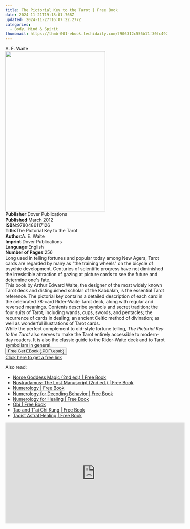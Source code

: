 ```yaml
---
title: The Pictorial Key to the Tarot | Free Book
date: 2024-11-21T19:18:01.768Z
updated: 2024-11-27T16:07:22.277Z
categories:
  - Body, Mind & Spirit
thumbnail: https://thmb-001-ebook.techidaily.com/f906312c556b11f30fc49277a28512f75f7ab40dab30af31924f77d053e902a7.jpg
---
```

<main id="book-container">
  <div class="flex flex-col">
    <div class="book-brief flex-1 py-6 px-4 sm:p-6 md:py-10 md:px-8">
      <!-- brief-->
      <div class="book-brief-main">A. E. Waite</div>
    </div>
    <div
      class="book-meta-info flex-1 grid gap-4 col-start-1 col-end-3 row-start-1 sm:mb-6 sm:grid-cols-4 lg:gap-6 lg:col-start-2 lg:row-end-6 lg:row-span-6 lg:mb-0"
    >
      <div
        class="book-meta-info-left place-content-center mt-4 p-4 text-sm leading-6 col-start-2 col-span-2 dark:text-slate-400"
      >
        <img
          class="w-full h-500 object-cover rounded-lg sm:h-255 sm:col-span-2 lg:col-span-full"
          src="https://img-001-ebook.techidaily.com/9ba84e7c89acce870528df85fe78a3022ff7ae58b9cb1ed9704b1b2deef12e2b.jpg"
          alt=""
          width="312"
          height="500"
        />
      </div>
      <div
        class="book-meta-info-right mt-2 col-start-1 row-start-2 col-span-3 self-center"
      >
        <!-- meta data  -->
        <div class="flex flex-col px-4 md:px-8">
          <div class="flex-1">
            <strong>Publisher</strong>:<span class="px-2"
              >Dover Publications</span
            >
          </div>
          <div class="flex-1">
            <strong>Published</strong>:<span class="px-2">March 2012</span>
          </div>
          <div class="flex-1">
            <strong>ISBN</strong>:<span class="px-2">9780486117126</span>
          </div>
          <div class="flex-1">
            <strong>Title</strong>:<span class="px-2"
              >The Pictorial Key to the Tarot</span
            >
          </div>
          <div class="flex-1">
            <strong>Author</strong>:<span class="px-2">A. E. Waite</span>
          </div>
          <div class="flex-1">
            <strong>Imprint</strong>:<span class="px-2"
              >Dover Publications</span
            >
          </div>
          <div class="flex-1">
            <strong>Language</strong>:<span class="px-2">English</span>
          </div>
          <div class="flex-1">
            <strong>Number of Pages</strong>:<span class="px-2">256</span>
          </div>
        </div>
      </div>
    </div>
    <div class="book-description flex-1 py-6 px-4 sm:p-6 md:py-10 md:px-8">
      <div class="book-description-main">
        <div accordion-content="" id="description">
          Long used in telling fortunes and popular today among New Agers, Tarot
          cards are regarded by many as "the training wheels" on the bicycle of
          psychic development. Centuries of scientific progress have not
          diminished the irresistible attraction of gazing at picture cards to
          see the future and determine one's fate. <br />This book by Arthur
          Edward Waite, the designer of the most widely known Tarot deck and
          distinguished scholar of the Kabbalah, is the essential Tarot
          reference. The pictorial key contains a detailed description of each
          card in the celebrated 78-card Rider-Waite Tarot deck, along with
          regular and reversed meanings. Contents describe symbols and secret
          tradition; the four suits of Tarot, including wands, cups, swords, and
          pentacles; the recurrence of cards in dealing; an ancient Celtic
          method of divination; as well as wonderful illustrations of Tarot
          cards.<br />While the perfect complement to old-style fortune telling,
          <i>The Pictorial Key to the Tarot </i>also serves to make the Tarot
          entirely accessible to modern-day readers. It is also the classic
          guide to the Rider-Waite deck and to Tarot symbolism in general.
        </div>
        <div class="accordion-fader"></div>
      </div>
    </div>
    <div class="book-excerpts flex-1 py-6 px-4 sm:p-6 md:py-10 md:px-8"></div>
    <div
      class="book-about-author flex-1 py-6 px-4 sm:p-6 md:py-10 md:px-8"
    ></div>
    <div class="book-free-get flex-1 py-6 px-4 sm:p-6 md:py-10 md:px-8">
      <button
        id="btn-free-get"
        class="bg-blue-500 hover:bg-blue-700 text-white font-bold py-2 px-4 rounded"
      >
        Free Get EBook (.PDF/.epub)
      </button>
      <div id="countdown-display" class="px-2 text-lg mt-2"></div>
      <a
        id="free-link"
        class="hidden bg-blue-500 hover:bg-blue-700 text-white font-bold py-2 px-4 rounded"
        href="https://www.ebooks.com/en-us/book/96417877/the-pictorial-key-to-the-tarot/a-e-waite/"
        target="_blank"
        >Click here to get a free link</a
      >
    </div>
    <script>
      let countdownTime = 0;
      let countdownInterval = null;
      document
        .getElementById('btn-free-get')
        .addEventListener('click', startCountdown);
      function startCountdown() {
        countdownTime = new Date().getTime() + 60000 * 3;
        countdownInterval = setInterval(updateCountdown, 1000);
        document.getElementById('btn-free-get').disabled = true;
        document
          .getElementById('btn-free-get')
          .classList.add('bg-gray-500', 'cursor-not-allowed');
      }
      function updateCountdown() {
        let currentTime = new Date().getTime();
        let timeLeft = countdownTime - currentTime;
        let secondsLeft = Math.floor(timeLeft / 1000);
        document.getElementById('countdown-display').innerHTML =
          `Remaining time: ${secondsLeft} seconds.`;
        if (secondsLeft <= 0) {
          clearInterval(countdownInterval);
          document.getElementById('btn-free-get').classList.add('hidden');
          document.getElementById('free-link').classList.remove('hidden');
          document.getElementById('countdown-display').innerHTML = '';
        }
      }
    </script>
  </div>
</main>

<ins class="adsbygoogle"
      style="display:block"
      data-ad-client="ca-pub-7571918770474297"
      data-ad-slot="8358498916"
      data-ad-format="auto"
      data-full-width-responsive="true"></ins>
    

<span class="atpl-alsoreadstyle">Also read:</span>
<div><ul>
<li><a href="https://novels-ebooks.techidaily.com/95782789-9781620554081-norse-goddess-magic-2nd-ed/"><u>Norse Goddess Magic (2nd ed.) | Free Book</u></a></li>
<li><a href="https://novels-ebooks.techidaily.com/95782788-9781594775512-nostradamus-the-lost-manuscript-2nd-ed/"><u>Nostradamus: The Lost Manuscript (2nd ed.) | Free Book</u></a></li>
<li><a href="https://novels-ebooks.techidaily.com/95782781-9781620550762-numerology/"><u>Numerology | Free Book</u></a></li>
<li><a href="https://novels-ebooks.techidaily.com/95782785-9781594779411-numerology-for-decoding-behavior/"><u>Numerology for Decoding Behavior | Free Book</u></a></li>
<li><a href="https://novels-ebooks.techidaily.com/95782786-9781594777790-numerology-for-healing/"><u>Numerology for Healing | Free Book</u></a></li>
<li><a href="https://novels-ebooks.techidaily.com/95782784-9781594777936-obi/"><u>Obí | Free Book</u></a></li>
<li><a href="https://novels-ebooks.techidaily.com/95782782-9781620550625-tao-and-tai-chi-kung/"><u>Tao and T'ai Chi Kung | Free Book</u></a></li>
<li><a href="https://novels-ebooks.techidaily.com/95782780-9781594777912-taoist-astral-healing/"><u>Taoist Astral Healing | Free Book</u></a></li>
</ul></div>

<!-- affiliate ads begin -->
<iframe width="560" height="315" src="https://www.youtube.com/embed/aa6vSdt1elM?si=qPhmO-hoWVIPBnnC&autoplay=1" title="YouTube video player" frameborder="0" allow="accelerometer; autoplay; clipboard-write; encrypted-media; gyroscope; picture-in-picture; web-share" referrerpolicy="strict-origin-when-cross-origin" allowfullscreen></iframe>
<!-- affiliate ads end -->

